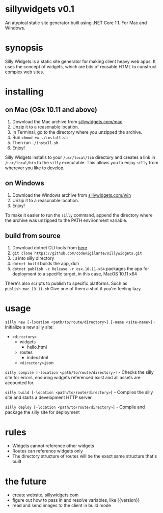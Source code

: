 # sillywidgets v0.1

An atypical static site generator built using .NET Core 1.1. For Mac and Windows.

# synopsis

Silly Widgets is a static site generator for making client heavy web apps. It uses the concept of widgets, which are bits of reusable HTML to construct complex web sites.

# installing

## on Mac (OSx 10.11 and above)

1. Download the Mac archive from [sillywidgets.com/mac](http://sillywidgets.com/mac).
1. Unzip it to a reasonable location.
1. In Terminal, go to the directory where you unzipped the archive.
1. Run `chmod +x ./install.sh`
1. Then run `./install.sh`
1. Enjoy!

Silly Widgets installs to your `/usr/local/lib` directory and creates a link in `/usr/local/bin` to the `silly` executable. This allows you to enjoy `silly` from wherever you like to develop.

## on Windows

1. Download the Windows archive from [sillywidgets.com/win](http://sillywidgets.com/win)
1. Unzip it to a reasonable location.
1. Enjoy!

To make it easier to run the `silly` command, append the directory where the archive was unzipped to the PATH environment variable.

## build from source

1. Download dotnet CLI tools from [here](https://www.microsoft.com/net/core)
1. `git clone https://github.com/codevigilante/sillywidgets.git`
1. `cd` into silly directory
1. `dotnet build` builds the app, duh
1. `dotnet publish -c Release -r osx.10.11-x64` packages the app for deployment to a specific target, in this case, MacOS 10.11 x64

There's also scripts to publish to specific platforms. Such as `publish_mac_10.11.sh` Give one of them a shot if you're feeling lazy.

# usage

`silly new [-location <path/to/route/directory>] [-name <site-name>]` - Initialize a new silly site:
  
* `<directory>`
	* widgets
        * hello.html
    * routes
        * index.html 
    * `<directory>`.json

`silly compile [-location <path/to/route/directory>]` - Checks the silly site for errors, ensuring widgets referenced exist and all assets are accounted for.  

`silly build [-location <path/to/route/directory>]` - Compiles the silly site and starts a development HTTP server.   
  
`silly deploy [-location <path/to/route/directory>]` - Compile and package the silly site for deployment    
  
# rules  

* Widgets cannot reference other widgets
* Routes can reference widgets only
* The directory structure of routes will be the exact same structure that's built

# the future

* create website, sillywidgets.com
* figure out how to pass in and resolve variables, like {{version}}
* read and send images to the client in build mode